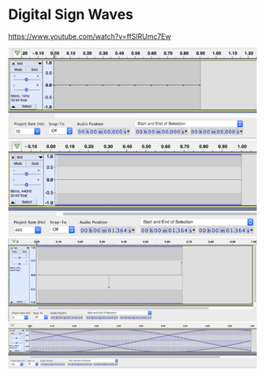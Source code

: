 # Digital Sign Waves


https://www.youtube.com/watch?v=ffSlRUmc7Ew

<img src="images/DigitalSineWaves-10Hz.png" width="" height=""></img>
<img src="images/DigitalSineWaves-440Hz-ConcertPitchA.png" width="" height=""></img>
<img src="images/DigitalSineWaves-3Hz-amp-o5.png" width="" height=""></img>
<img src="images/DigitalSineWaves-440Hz-PitchD.png" width="" height=""></img>
